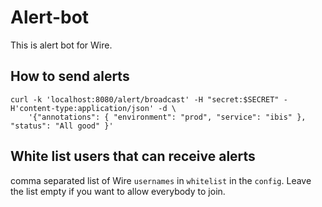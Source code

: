 # Alert-bot
This is alert bot for Wire.

## How to send alerts
```
curl -k 'localhost:8080/alert/broadcast' -H "secret:$SECRET" -H'content-type:application/json' -d \
    '{"annotations": { "environment": "prod", "service": "ibis" }, "status": "All good" }'
```

## White list users that can receive alerts
comma separated list of Wire `usernames` in `whitelist` in the `config`.
Leave the list empty if you want to allow everybody to join.            